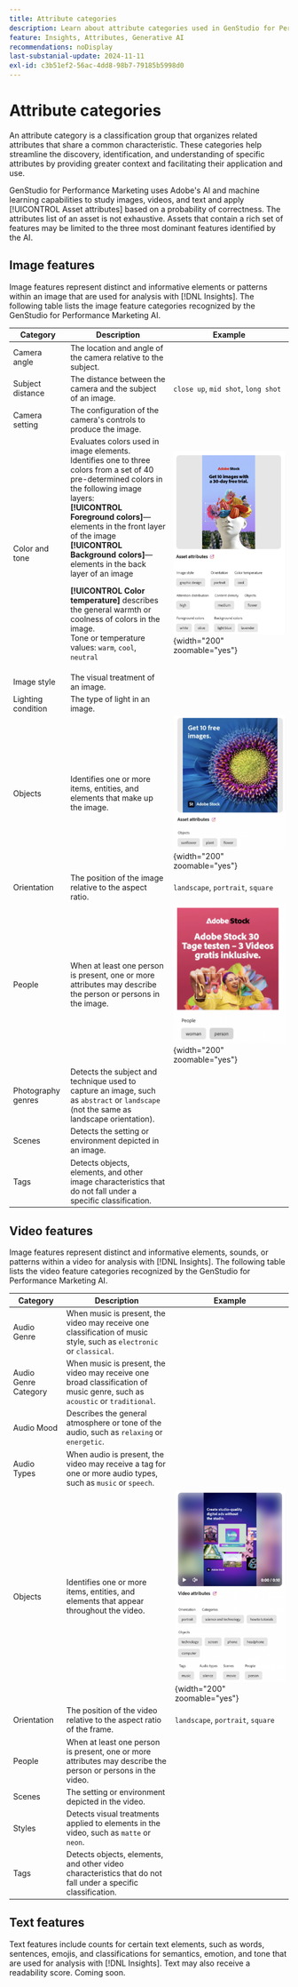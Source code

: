 ```yaml
---
title: Attribute categories
description: Learn about attribute categories used in GenStudio for Performance Marketing.
feature: Insights, Attributes, Generative AI
recommendations: noDisplay
last-substanial-update: 2024-11-11
exl-id: c3b51ef2-56ac-4dd8-98b7-79185b5998d0
---
```

# Attribute categories

An attribute category is a classification group that organizes related attributes that share a common characteristic. These categories help streamline the discovery, identification, and understanding of specific attributes by providing greater context and facilitating their application and use.

GenStudio for Performance Marketing uses Adobe's AI and machine learning capabilities to study images, videos, and text and apply [!UICONTROL Asset attributes] based on a probability of correctness. The attributes list of an asset is not exhaustive. Assets that contain a rich set of features may be limited to the three most dominant features identified by the AI.

## Image features

Image features represent distinct and informative elements or patterns within an image that are used for analysis with [!DNL Insights]. The following table lists the image feature categories recognized by the GenStudio for Performance Marketing AI.

<!-- For the writer: turn off word wrap to work with these tables. Option + Z -->

| Category                | Description                                                                                           | Example                                                                                                                                                                        |
| ----------------------- | ----------------------------------------------------------------------------------------------------- | ------------------------------------------------------------------------------------------------------------------------------------------------------------------------------ |
| Camera angle            | The location and angle of the camera relative to the subject.                                         |                                                                                                                                                                                |
| Subject distance        | The distance between the camera and the subject of an image.                                          | `close up`, `mid shot`, `long shot`                                                                                                                                            |
| Camera setting          | The configuration of the camera's controls to produce the image.                                      |                                                                                                                                                                                |
| Color and tone          | Evaluates colors used in image elements. Identifies one to three colors from a set of 40 pre-determined colors in the following image layers:<br>**[!UICONTROL Foreground colors]**—elements in the front layer of the image<br>**[!UICONTROL Background colors]**—elements in the back layer of an image<p>**[!UICONTROL Color temperature]** describes the general warmth or coolness of colors in the image.<br>Tone or temperature values: `warm`, `cool`, `neutral` | ![colors and cool tones](../../assets/category/image-color-temp.png){width="200" zoomable="yes"} |
| Image style             | The visual treatment of an image.                                                                     |                                                                                                                                                                                |
| Lighting condition      | The type of light in an image.                                                                        |                                                                                                                                                                                |
| Objects                 | Identifies one or more items, entities, and elements that make up the image.                          | ![sunflower, plane, flower object](../../assets/category/image-objects.png){width="200" zoomable="yes"}                                                                        |
| Orientation             | The position of the image relative to the aspect ratio.                                               | `landscape`, `portrait`, `square`                                                                                                                                              |
| People                  | When at least one person is present, one or more attributes may describe the person or persons in the image. | ![woman person dancing](../../assets/category/image-people.png){width="200" zoomable="yes"}                                                                             |
| Photography genres      | Detects the subject and technique used to capture an image, such as `abstract` or `landscape` (not the same as landscape orientation). |           |
| Scenes                  | Detects the setting or environment depicted in an image.                                              |                                             |
| Tags                    | Detects objects, elements, and other image characteristics that do not fall under a specific classification. |                                      |

<!-- Not yet approved by legal
| Attention distribution  | The level of viewer attention spread across an image.                                                 | `high`, `medium`, `low`                                                                                                                                                                                                    |
| Content density         | The amount of information or detail in an image.                                                      | `high`, `medium`, `low`                                                                                                                                                                                                    |
-->

## Video features

Image features represent distinct and informative elements, sounds, or patterns within a video for analysis with [!DNL Insights]. The following table lists the video feature categories recognized by the GenStudio for Performance Marketing AI.

| Category            | Description                                                                                                  | Example                                                                                 |
| ------------------- | ------------------------------------------------------------------------------------------------------------ | --------------------------------------------------------------------------------------- |
| Audio Genre         | When music is present, the video may receive one classification of music style, such as `electronic` or `classical`.       |          |
| Audio Genre Category| When music is present, the video may receive one broad classification of music genre, such as `acoustic` or `traditional`. |          |
| Audio Mood          | Describes the general atmosphere or tone of the audio, such as `relaxing` or `energetic`.                    |          |
| Audio Types         | When audio is present, the video may receive a tag for one or more audio types, such as `music` or `speech`. |          |
| Objects             | Identifies one or more items, entities, and elements that appear throughout the video.                       | ![objects in video](../../assets/category/video-objects.png){width="200" zoomable="yes"} |
| Orientation         | The position of the video relative to the aspect ratio of the frame.            | `landscape`, `portrait`, `square`        |
| People              | When at least one person is present, one or more attributes may describe the person or persons in the video. |        |
| Scenes              | The setting or environment depicted in the video.                                                            |        |
| Styles              | Detects visual treatments applied to elements in the video, such as `matte` or `neon`.                       |        |
| Tags                | Detects objects, elements, and other video characteristics that do not fall under a specific classification. |        |

## Text features

Text features include counts for certain text elements, such as words, sentences, emojis, and classifications for semantics, emotion, and tone that are used for analysis with [!DNL Insights]. Text may also receive a readability score. Coming soon.

<!-- Not yet approved by legal

The following table lists the image feature categories recognized by the GenStudio for Performance Marketing AI.

| Category             | Description | Example |
|----------------------|-------------|--------|
| Emojis Count         |             |        |
| HashTags Count       |             |        |
| Keywords             |             |        |
| Marketing Emotions   |             |        |
| Narratives           | Text that represents an overarching situation, theme, or a story. Narratives can communicate values, purpose, or identity that resonates with consumers on many levels.   |        |
| Persuasion Strategies|             |        |
| Readability          |             |        |
| Tone of voice        | | |
-->
